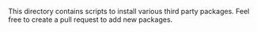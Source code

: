This directory contains scripts to install various third party packages.
Feel free to create a pull request to add new packages.
